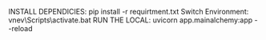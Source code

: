  INSTALL DEPENDICIES:  pip install -r requirtment.txt
 Switch Environment: vnev\Scripts\activate.bat
 RUN THE LOCAL:   uvicorn app.mainalchemy:app --reload
